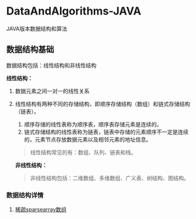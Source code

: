 # DataAndAlgorithms-JAVA
JAVA版本数据结构和算法

## 数据结构基础

数据结构包括：线性结构和非线性结构

**线性结构：**

1. 数据元素之间一对一的线性关系

2. 线性结构有两种不同的存储结构，即顺序存储结构（数组）和链式存储结构（链表）。

   1. 顺序存储的线性表称为顺序表，顺序表存储元素是连续的。
   2. 链式存储结构的线性表称为链表，链表中存储的元素顺序不一定是连续的，元素节点存放数据元素以及相邻元素的地址信息。

   > 线性结构常见的有：数组、队列、链表和栈。

   **非线性结构：**

   > 非线性结构包括：二维数组、多维数组、广义表、树结构、图结构。


### 数据结构详情

1. [稀疏sparsearray数组](./数据结构/稀疏数组.md)
